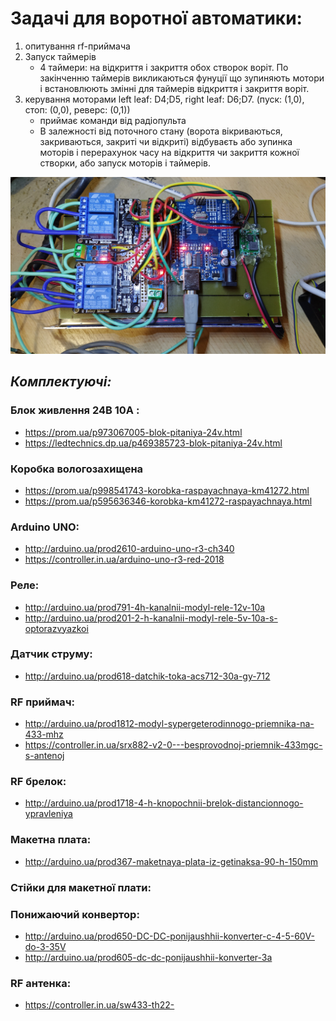 # Задачі для воротної автоматики:

1. опитування rf-приймача
2. Запуск таймерів
   * 4 таймери: на відкриття і закриття обох створок воріт. По закінченню таймерів викликаються фунуції що зупиняють мотори і встановлюють змінні для таймерів відкриття і закриття воріт.
3. керування моторами left leaf: D4;D5, right leaf: D6;D7. (пуск: (1,0), стоп: (0,0), реверс: (0,1)) 
   * приймає команди від радіопульта
   * В залежності від поточного стану (ворота вікриваються, закриваються, закриті чи відкриті) відбуваєть або зупинка моторів і перерахунок часу на відкриття чи закриття кожної створки, або запуск моторів і таймерів.
        
![Прототип блока керування ](photo1.jpg)        

## *Комплектуючі:*

### Блок живлення 24В 10А :
  * https://prom.ua/p973067005-blok-pitaniya-24v.html
  * https://ledtechnics.dp.ua/p469385723-blok-pitaniya-24v.html
### Коробка вологозахищена 
  * https://prom.ua/p998541743-korobka-raspayachnaya-km41272.html
  * https://prom.ua/p595636346-korobka-km41272-raspayachnaya.html
### Arduino UNO:
  * http://arduino.ua/prod2610-arduino-uno-r3-ch340
  * https://controller.in.ua/arduino-uno-r3-red-2018
### Реле:
  * http://arduino.ua/prod791-4h-kanalnii-modyl-rele-12v-10a
  * http://arduino.ua/prod201-2-h-kanalnii-modyl-rele-5v-10a-s-optorazvyazkoi
### Датчик струму:
  * http://arduino.ua/prod618-datchik-toka-acs712-30a-gy-712
### RF приймач:
  * http://arduino.ua/prod1812-modyl-sypergeterodinnogo-priemnika-na-433-mhz
  * https://controller.in.ua/srx882-v2-0---besprovodnoj-priemnik-433mgc-s-antenoj
### RF брелок:
  * http://arduino.ua/prod1718-4-h-knopochnii-brelok-distancionnogo-ypravleniya
### Макетна плата:
  * http://arduino.ua/prod367-maketnaya-plata-iz-getinaksa-90-h-150mm
### Стійки для макетної плати:
        
### Понижаючий конвертор:
  * http://arduino.ua/prod650-DC-DC-ponijaushhii-konverter-c-4-5-60V-do-3-35V
  * http://arduino.ua/prod605-dc-dc-ponijaushhii-konverter-3a
### RF антенка:
  * https://controller.in.ua/sw433-th22-
